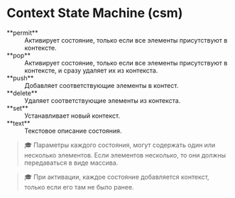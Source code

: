 # Context State Machine (csm)

<dl>
  <dt>**permit**</dt><dd>Активирует состояние, только если все элементы присутствуют в контексте.</dd>
  <dt>**pop**</dt><dd>Активирует состояние, только если все элементы присутствуют в контексте, и сразу удаляет их из контекста.</dd>
  <dt>**push**</dt><dd>Добавляет соответствующие элементы в контест.</dd>
  <dt>**delete**</dt><dd>Удаляет соответствующие элементы из контекста.</dd>
  <dt>**set**</dt><dd>Устанавливает новый контекст.</dd>
  <dt>**text**</dt><dd>Текстовое описание состояния.</dd>
  
</dl>

> 🎓 Параметры каждого состояния, могут содержать один или несколько элементов. Если элементов несколько, то они должны передаваться в виде массива.

> 🎓 При активации, каждое состояние добавляется контекст, только если его там не было ранее.
